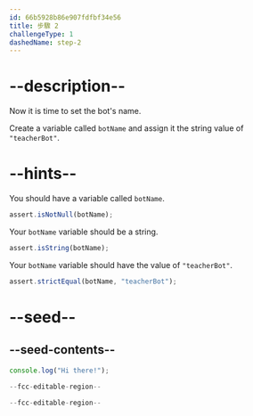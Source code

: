 ```yaml
---
id: 66b5928b86e907fdfbf34e56
title: 步驟 2
challengeType: 1
dashedName: step-2
---
```


# --description--

Now it is time to set the bot's name.

Create a variable called `botName` and assign it the string value of `"teacherBot"`.

# --hints--

You should have a variable called `botName`.

```js
assert.isNotNull(botName);
```

Your `botName` variable should be a string.

```js
assert.isString(botName);
```

Your `botName` variable should have the value of `"teacherBot"`.

```js
assert.strictEqual(botName, "teacherBot");
```

# --seed--

## --seed-contents--

```js
console.log("Hi there!");

--fcc-editable-region--

--fcc-editable-region--
```
